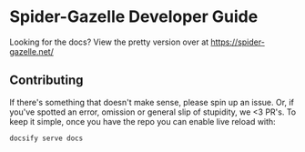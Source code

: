 # Spider-Gazelle Developer Guide

Looking for the docs? View the pretty version over at https://spider-gazelle.net/


## Contributing

If there's something that doesn't make sense, please spin up an issue. Or, if you've spotted an error, omission or general slip of stupidity, we <3 PR's. To keep it simple, once you have the repo you can enable live reload with:

```bash
docsify serve docs
```
